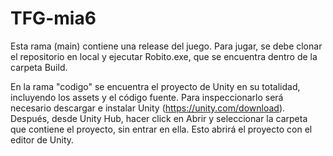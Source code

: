 # TFG-mia6

Esta rama (main) contiene una release del juego. 
Para jugar, se debe clonar el repositorio en local y ejecutar Robito.exe, que se encuentra dentro de la carpeta Build.

En la rama "codigo" se encuentra el proyecto de Unity en su totalidad, incluyendo los assets y el código fuente. Para inspeccionarlo será necesario descargar e instalar Unity (https://unity.com/download). Después, desde Unity Hub, hacer click en Abrir y seleccionar la carpeta que contiene el proyecto, sin entrar en ella. Esto abrirá el proyecto con el editor de Unity.